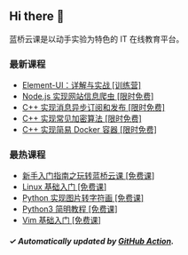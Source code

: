 ## Hi there 👋

蓝桥云课是以动手实验为特色的 IT 在线教育平台。

### 最新课程

<!-- LATEST:START -->
- [Element-UI：详解与实战 [训练营]](https://www.lanqiao.cn/courses/3815/)
- [Node.js 实现网站信息爬虫 [限时免费]](https://www.lanqiao.cn/courses/1290/)
- [C++ 实现消息异步订阅和发布 [限时免费]](https://www.lanqiao.cn/courses/664/)
- [C++ 实现常见加密算法 [限时免费]](https://www.lanqiao.cn/courses/654/)
- [C++ 实现简易 Docker 容器 [限时免费]](https://www.lanqiao.cn/courses/608/)
<!-- LATEST:END -->

### 最热课程

<!-- HOTEST:START -->
- [新手入门指南之玩转蓝桥云课 [免费课]](https://www.lanqiao.cn/courses/63/)
- [Linux 基础入门 [免费课]](https://www.lanqiao.cn/courses/1/)
- [Python 实现图片转字符画 [免费课]](https://www.lanqiao.cn/courses/370/)
- [Python3 简明教程 [免费课]](https://www.lanqiao.cn/courses/596/)
- [Vim 基础入门 [免费课]](https://www.lanqiao.cn/courses/2/)
<!-- HOTEST:END -->

##### ✓ Automatically updated by [GitHub Action](https://github.com/lanqiao-courses/.github/actions/workflows/update.yml).
